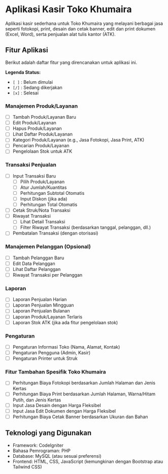 # Aplikasi Kasir Toko Khumaira

Aplikasi kasir sederhana untuk Toko Khumaira yang melayani berbagai jasa seperti fotokopi, print, desain dan cetak banner, edit dan print dokumen (Excel, Word), serta penjualan alat tulis kantor (ATK).

## Fitur Aplikasi

Berikut adalah daftar fitur yang direncanakan untuk aplikasi ini.

**Legenda Status:**
*   `[ ]` : Belum dimulai
*   `[/]` : Sedang dikerjakan
*   `[x]` : Selesai

### Manajemen Produk/Layanan
- [ ] Tambah Produk/Layanan Baru
- [ ] Edit Produk/Layanan
- [ ] Hapus Produk/Layanan
- [ ] Lihat Daftar Produk/Layanan
- [ ] Kategori Produk/Layanan (e.g., Jasa Fotokopi, Jasa Print, ATK)
- [ ] Pencarian Produk/Layanan
- [ ] Pengelolaan Stok untuk ATK

### Transaksi Penjualan
- [ ] Input Transaksi Baru
    - [ ] Pilih Produk/Layanan
    - [ ] Atur Jumlah/Kuantitas
    - [ ] Perhitungan Subtotal Otomatis
    - [ ] Input Diskon (jika ada)
    - [ ] Perhitungan Total Otomatis
- [ ] Cetak Struk/Nota Transaksi
- [ ] Riwayat Transaksi
    - [ ] Lihat Detail Transaksi
    - [ ] Filter Riwayat Transaksi (berdasarkan tanggal, pelanggan, dll.)
- [ ] Pembatalan Transaksi (dengan otorisasi)

### Manajemen Pelanggan (Opsional)
- [ ] Tambah Pelanggan Baru
- [ ] Edit Data Pelanggan
- [ ] Lihat Daftar Pelanggan
- [ ] Riwayat Transaksi per Pelanggan

### Laporan
- [ ] Laporan Penjualan Harian
- [ ] Laporan Penjualan Mingguan
- [ ] Laporan Penjualan Bulanan
- [ ] Laporan Produk/Layanan Terlaris
- [ ] Laporan Stok ATK (jika ada fitur pengelolaan stok)

### Pengaturan
- [ ] Pengaturan Informasi Toko (Nama, Alamat, Kontak)
- [ ] Pengaturan Pengguna (Admin, Kasir)
- [ ] Pengaturan Printer untuk Struk

### Fitur Tambahan Spesifik Toko Khumaira
- [ ] Perhitungan Biaya Fotokopi berdasarkan Jumlah Halaman dan Jenis Kertas
- [ ] Perhitungan Biaya Print berdasarkan Jumlah Halaman, Warna/Hitam Putih, dan Jenis Kertas
- [ ] Input Jasa Desain dengan Harga Fleksibel
- [ ] Input Jasa Edit Dokumen dengan Harga Fleksibel
- [ ] Perhitungan Biaya Cetak Banner berdasarkan Ukuran dan Bahan

## Teknologi yang Digunakan
- Framework: CodeIgniter
- Bahasa Pemrograman: PHP
- Database: MySQL (atau sesuai preferensi)
- Frontend: HTML, CSS, JavaScript (kemungkinan dengan Bootstrap atau Tailwind CSS)
